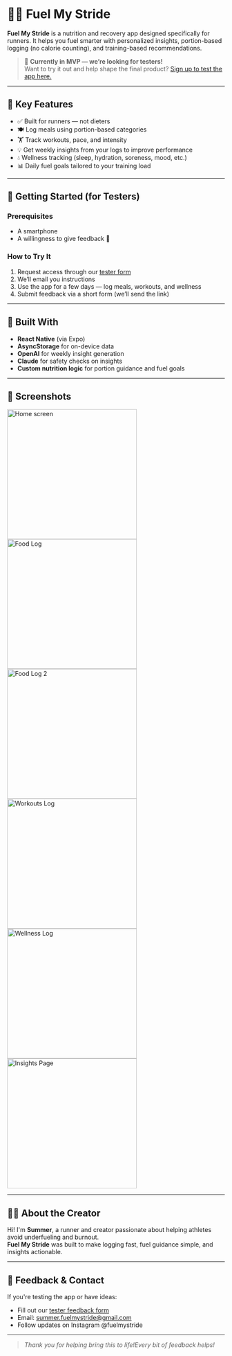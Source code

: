 # 🏃‍♀️ Fuel My Stride

**Fuel My Stride** is a nutrition and recovery app designed specifically for runners. It helps you fuel smarter with personalized insights, portion-based logging (no calorie counting), and training-based recommendations.

> 🚨 **Currently in MVP — we’re looking for testers!**  
> Want to try it out and help shape the final product? [Sign up to test the app here.](https://forms.gle/VbxA35AHu8Z4MchW9)

---

## 📱 Key Features

- ✅ Built for runners — not dieters
- 🍽️ Log meals using portion-based categories
- 🏋️ Track workouts, pace, and intensity
- 💡 Get weekly insights from your logs to improve performance
- 💧 Wellness tracking (sleep, hydration, soreness, mood, etc.)
- 📊 Daily fuel goals tailored to your training load

---

## 🚀 Getting Started (for Testers)

### Prerequisites
- A smartphone
- A willingness to give feedback 🙂

### How to Try It
1. Request access through our [tester form](https://forms.gle/8A32nNdqBwJXaMCE6)
2. We’ll email you instructions
3. Use the app for a few days — log meals, workouts, and wellness
4. Submit feedback via a short form (we’ll send the link)

---

## 🧪 Built With

- **React Native** (via Expo)
- **AsyncStorage** for on-device data
- **OpenAI** for weekly insight generation
- **Claude** for safety checks on insights
- **Custom nutrition logic** for portion guidance and fuel goals

---

## 📸 Screenshots

<img src="./assets/homepage.PNG" alt="Home screen" width="300" /> <img src="./assets/foodpage.jpg" alt="Food Log" width="300" /> <img src="./assets/foodpage2.jpg" alt="Food Log 2" width="300" />
 <img src="./assets/workoutspage.PNG" alt="Workouts Log" width="300" />
<img src="./assets/wellnesspage.PNG" alt="Wellness Log" width="300" />
<img src="./assets/insightspage.PNG" alt="Insights Page" width="300" />

---

## 🙋‍♀️ About the Creator

Hi! I'm **Summer**, a runner and creator passionate about helping athletes avoid underfueling and burnout.  
**Fuel My Stride** was built to make logging fast, fuel guidance simple, and insights actionable.

---

## 💬 Feedback & Contact

If you're testing the app or have ideas:
- Fill out our [tester feedback form](https://forms.gle/cFHrt8csHXnWeZk77)  
- Email: summer.fuelmystride@gmail.com  
- Follow updates on Instagram @fuelmystride

---

> _Thank you for helping bring this to life!Every bit of feedback helps!_
